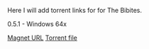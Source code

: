 Here I will add torrent links for for The Bibites.

0.5.1 - Windows 64x  

[Magnet URL](https://tinyurl.com/yc3zakzy)
[Torrent file](/Torrents/The%20Bibites%200.5.1%20-%20Windows%2064x.torrent)

